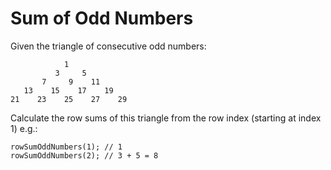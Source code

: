 # Sum of Odd Numbers
Given the triangle of consecutive odd numbers:
```
            1
          3     5
       7     9    11
   13    15    17    19
21    23    25    27    29
```
Calculate the row sums of this triangle from the row index (starting at index 1) e.g.:
```
rowSumOddNumbers(1); // 1
rowSumOddNumbers(2); // 3 + 5 = 8
```
